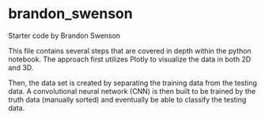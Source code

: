 # brandon_swenson
Starter code by Brandon Swenson

This file contains several steps that are covered in depth within the python notebook. The approach first utilizes Plotly to visualize the data in both 2D and 3D.

Then, the data set is created by separating the training data from the testing data. A convolutional neural network (CNN) is then built to be trained by the truth data (manually sorted) and eventually be able to classify the testing data.
